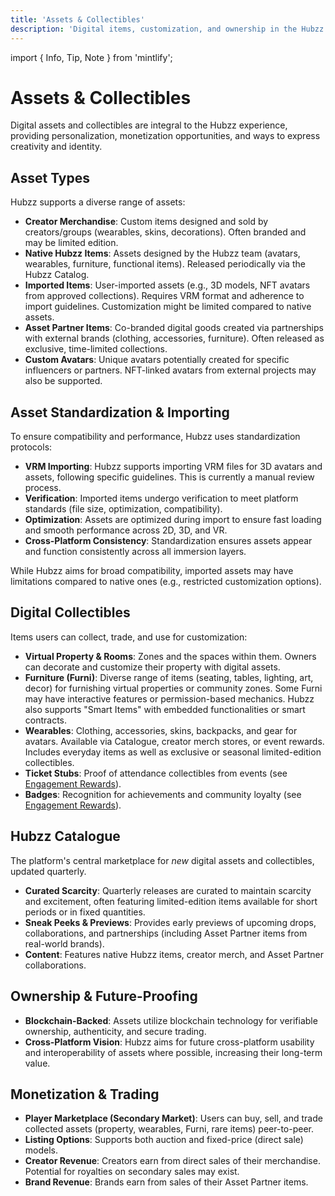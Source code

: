 ```yaml
---
title: 'Assets & Collectibles'
description: 'Digital items, customization, and ownership in the Hubzz ecosystem.'
---
```


import { Info, Tip, Note } from 'mintlify';

# Assets & Collectibles

Digital assets and collectibles are integral to the Hubzz experience, providing personalization, monetization opportunities, and ways to express creativity and identity.

## Asset Types

Hubzz supports a diverse range of assets:

*   **Creator Merchandise**: Custom items designed and sold by creators/groups (wearables, skins, decorations). Often branded and may be limited edition.
*   **Native Hubzz Items**: Assets designed by the Hubzz team (avatars, wearables, furniture, functional items). Released periodically via the Hubzz Catalog.
*   **Imported Items**: User-imported assets (e.g., 3D models, NFT avatars from approved collections). Requires VRM format and adherence to import guidelines. Customization might be limited compared to native assets.
*   **Asset Partner Items**: Co-branded digital goods created via partnerships with external brands (clothing, accessories, furniture). Often released as exclusive, time-limited collections.
*   **Custom Avatars**: Unique avatars potentially created for specific influencers or partners. NFT-linked avatars from external projects may also be supported.

## Asset Standardization & Importing

To ensure compatibility and performance, Hubzz uses standardization protocols:

*   **VRM Importing**: Hubzz supports importing VRM files for 3D avatars and assets, following specific guidelines. This is currently a manual review process.
*   **Verification**: Imported items undergo verification to meet platform standards (file size, optimization, compatibility).
*   **Optimization**: Assets are optimized during import to ensure fast loading and smooth performance across 2D, 3D, and VR.
*   **Cross-Platform Consistency**: Standardization ensures assets appear and function consistently across all immersion layers.

<Note>
While Hubzz aims for broad compatibility, imported assets may have limitations compared to native ones (e.g., restricted customization options).
</Note>

## Digital Collectibles

Items users can collect, trade, and use for customization:

*   **Virtual Property & Rooms**: Zones and the spaces within them. Owners can decorate and customize their property with digital assets.
*   **Furniture (Furni)**: Diverse range of items (seating, tables, lighting, art, decor) for furnishing virtual properties or community zones. Some Furni may have interactive features or permission-based mechanics. Hubzz also supports "Smart Items" with embedded functionalities or smart contracts.
*   **Wearables**: Clothing, accessories, skins, backpacks, and gear for avatars. Available via Catalogue, creator merch stores, or event rewards. Includes everyday items as well as exclusive or seasonal limited-edition collectibles.
*   **Ticket Stubs**: Proof of attendance collectibles from events (see [Engagement Rewards](/tokenomics/rewards)).
*   **Badges**: Recognition for achievements and community loyalty (see [Engagement Rewards](/tokenomics/rewards)).

## Hubzz Catalogue

The platform's central marketplace for *new* digital assets and collectibles, updated quarterly.

*   **Curated Scarcity**: Quarterly releases are curated to maintain scarcity and excitement, often featuring limited-edition items available for short periods or in fixed quantities.
*   **Sneak Peeks & Previews**: Provides early previews of upcoming drops, collaborations, and partnerships (including Asset Partner items from real-world brands).
*   **Content**: Features native Hubzz items, creator merch, and Asset Partner collaborations.

## Ownership & Future-Proofing

*   **Blockchain-Backed**: Assets utilize blockchain technology for verifiable ownership, authenticity, and secure trading.
*   **Cross-Platform Vision**: Hubzz aims for future cross-platform usability and interoperability of assets where possible, increasing their long-term value.

## Monetization & Trading

*   **Player Marketplace (Secondary Market)**: Users can buy, sell, and trade collected assets (property, wearables, Furni, rare items) peer-to-peer.
*   **Listing Options**: Supports both auction and fixed-price (direct sale) models.
*   **Creator Revenue**: Creators earn from direct sales of their merchandise. Potential for royalties on secondary sales may exist.
*   **Brand Revenue**: Brands earn from sales of their Asset Partner items. 